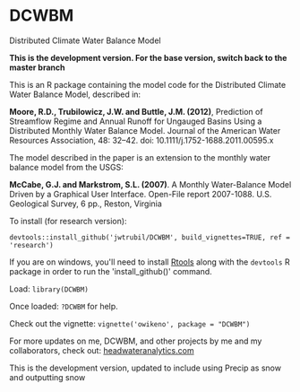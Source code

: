 # DCWBM
Distributed Climate Water Balance Model

**This is the development version. For the base version, switch back to the master branch**

This is an R package containing the model code for the Distributed Climate Water Balance Model, described in:

**Moore, R.D., Trubilowicz, J.W. and Buttle, J.M. (2012)**, Prediction of Streamflow Regime and Annual Runoff for Ungauged Basins Using a Distributed Monthly Water Balance Model. Journal of the American Water Resources Association, 48: 32–42. doi: 10.1111/j.1752-1688.2011.00595.x

The model described in the paper is an extension to the monthly water balance model from the USGS:

**McCabe, G.J. and Markstrom, S.L. (2007)**. A Monthly Water-Balance Model Driven by a Graphical User Interface. Open-File report 2007-1088. U.S. Geological Survey, 6 pp., Reston, Virginia

To install (for research version):

`devtools::install_github('jwtrubil/DCWBM', build_vignettes=TRUE, ref = 'research')`

If you are on windows, you'll need to install [Rtools](http://cran.r-project.org/bin/windows/Rtools/) along with the `devtools` R package in order to run the 'install_github()' command.

Load:
`library(DCWBM)`

Once loaded:
`?DCWBM`
for help.

Check out the vignette:
`vignette('owikeno', package = "DCWBM")`

For more updates on me, DCWBM, and other projects by me and my collaborators, check out:
[headwateranalytics.com](http://www.headwateranalytics.com)

This is the development version, updated to include using Precip as snow and outputting snow
